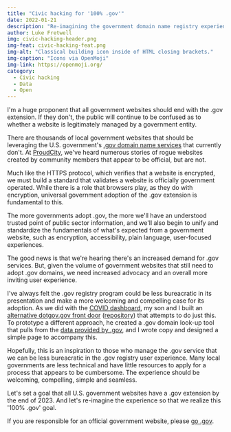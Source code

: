 ```yaml
---
title: "Civic hacking for '100% .gov'"
date: 2022-01-21
description: "Re-imagining the government domain name registry experience."
author: Luke Fretwell
img: civic-hacking-header.png
img-feat: civic-hacking-feat.png
img-alt: "Classical building icon inside of HTML closing brackets."
img-caption: "Icons via OpenMoji"
img-link: https://openmoji.org/
category:
  - Civic hacking
  - Data
  - Open
---
```


I'm a huge proponent that all government websites should end with the .gov extension. If they don't, the public will continue to be confused as to whether a website is legitimately managed by a government entity.

There are thousands of local government websites that should be leveraging the U.S. government's <a href="https://dotgov.gov">.gov domain name services</a> that currently don't. At <a href="https://proudcity.com">ProudCity</a>, we've heard numerous stories of rogue websites created by community members that appear to be official, but are not.

Much like the HTTPS protocol, which verifies that a website is encrypted, we must build a standard that validates a website is officially government operated. While there is a role that browsers play, as they do with encryption, universal government adoption of the .gov extension is fundamental to this.

The more governments adopt .gov, the more we'll have an understood trusted point of public sector information, and we'll also begin to unify and standardize the fundamentals of what's expected from a government website, such as encryption, accessibility, plain language, user-focused experiences.

The good news is that we're hearing there's an increased demand for .gov services. But, given the volume of government websites that still need to adopt .gov domains, we need increased advocacy and an overall more inviting user experience.

I've always felt the .gov registry program could be less bureacratic in its presentation and make a more welcoming and compelling case for its adoption. As we did with the <a href="/thoughts/coding-covid-dashboard">COVID dashboard</a>, my son and I built an <a href="https://dotgov.govfresh.com">alternative dotgov.gov front door</a> (<a href="https://github.com/govfresh/dotgov">repository</a>) that attempts to do just this.  To prototype a different approach, he created a .gov domain look-up tool that pulls from the <a href="https://home.dotgov.gov/data/">data provided by .gov</a>, and I wrote copy and designed a simple page to accompany this.

Hopefully, this is an inspiration to those who manage the .gov service that we can be less bureacratic in the .gov registry user experience. Many local governments are less technical and have little resources to apply for a process that appears to be cumbersome. The experience should be welcoming, compelling, simple and seamless.

Let's set a goal that all U.S. government websites have a .gov extension by the end of 2023. And let's re-imagine the experience so that we realize this '100% .gov' goal.

If you are responsible for an official government website, please <a href="https://dotgov.govfresh.com">go .gov</a>.